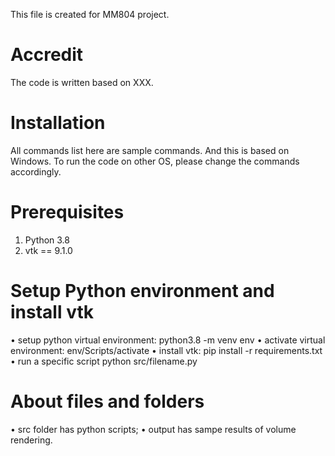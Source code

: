 This file is created for MM804 project.

# Accredit
The code is written based on XXX.

# Installation
All commands list here are sample commands. And this is based on Windows. To run the code on other OS, please change the commands accordingly.

# Prerequisites
1. Python 3.8
2. vtk == 9.1.0
# Setup Python environment and install vtk
•	setup python virtual environment: python3.8 -m venv env
•	activate virtual environment: env/Scripts/activate
•	install vtk: pip install -r requirements.txt
•	run a specific script python src/filename.py
# About files and folders
•	src folder has python scripts;
•	output has sampe results of volume rendering.
